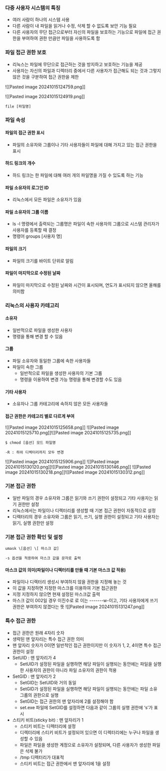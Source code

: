 ### 다중 사용자 시스템의 특징 
- 여러 사람이 하나의 시스템 사용 
- 다른 사람이 내 파일을 읽거나 수정, 삭제 할 수 없도록 보안 기능 필요 
- 다른 사용자의 무단 접근으로부터 자신의 파일을 보호하는 기능으로 파일에 접근 권한을 부여하여 권한 만큼만 파일을 사용하도록 함

### 파일 접근 권한 보호
- 리눅스는 파일에 무단으로 접근하는 것을 방지하고 보호하는 기능을 제공 
- 사용자는 자신의 파일과 디렉터리 중에서 다른 사용자가 접근해도 되는 것과 그렇지 않은 것을 구분하여 접근 권한을 제한

![[Pasted image 20241015124759.png]]

![[Pasted image 20241015124919.png]]

```
file [파일명]
```

### 파일 속성
#### 파일의 접근 권한 표시
- 파일의 소유자와 그룹이나 기타 사용자들이 파일에 대해 가지고 있는 접근 권한을 표시 
#### 하드 링크의 개수 
- 하드 링크는 한 파일에 대해 여러 개의 파일명을 가질 수 있도록 하는 기능
#### 파일 소유자의 로그인 ID 
- 리눅스에서 모든 파일은 소유자가 있음
#### 파일 소유자의 그룹 이름
- ls -l 명령에서 출력되는 그룹명은 파일이 속한 사용자의 그룹으로 시스템 관리자가 사용자를 등록할 때 결정
-  명령어 groups [사용자 명]

#### 파일의 크기 
- 파일의 크기를 바이트 단위로 알림 
#### 파일이 마지막으로 수정된 날짜 
- 파일이 마지막으로 수정된 날짜와 시간이 표시되며, 연도가 표시되지 않으면 올해를 의미함

### 리눅스의 사용자 카테고리 
#### 소유자 
- 일반적으로 파일을 생성한 사용자 
- 명령을 통해 변경 할 수 있음
#### 그룹 
- 파일 소유자와 동일한 그룹에 속한 사용자들 
- 파일이 속한 그룹 
	- 일반적으로 파일을 생성한 사용자의 기본 그룹 
	- 명령을 이용하여 변경 가능 명령을 통해 변경할 수도 있음 
#### 기타 사용자 
- 소유자나 그룹 카테고리에 속하지 않은 모든 사용자들 
#### 접근 권한은 카테고리 별로 다르게 부여


![[Pasted image 20241015125658.png]]
![[Pasted image 20241015125710.png]]![[Pasted image 20241015125735.png]]
```
$ chmod [옵션] 모드 파일명

-R : 하위 디렉터리까지 모두 변경
```
![[Pasted image 20241015125906.png]]
![[Pasted image 20241015130120.png]]![[Pasted image 20241015130146.png]]
![[Pasted image 20241015130218.png]]![[Pasted image 20241015130312.png]]


### 기본 접근 권한 
- 일반 파일의 경우 소유자와 그룹은 읽기와 쓰기 권한이 설정되고 기타 사용자는 읽기 권한만 설정 
- 리눅스에서는 파일이나 디렉터리를 생성할 때 기본 접근 권한이 자동적으로 설정 
- 디렉터리의 경우 소유자와 그룹은 읽기, 쓰기, 실행 권한이 설정되고 기타 사용자는 읽기, 실행 권한만 설정

### 기본 접근 권한 확인 및 설정
```
umask \[옵션] \[ 마스크 값]

-s 옵션을 적용하여 마스크 값을 문자로 출력
```

#### 마스크 값의 의미(파일이나 디렉터리를 만들 때 기본 마스크 값 적용) 
- 파일이나 디렉터리 생성시 부여하지 않을 권한을 지정해 놓는 것 
- 이 값을 지정하면 지정한 마스크를 이용하여 기본 접근권한 
- 지정 지정하지 않으면 현재 설정된 마스크값 출력 
- 마스크 값이 002일 경우 이진수로 로 이는 -------w-이고, 기타 사용자에게 쓰기 권한은 부여하지 않겠다는 뜻
![[Pasted image 20241015131247.png]]

### 특수 접근 권한 
- 접근 권한은 원래 4자리 숫자 
- 생략된 맨 앞자리는 특수 접근 권한 의미 
- 맨 앞자리 숫자가 0이면 일반적인 접근 권한이지만 이 숫자가 1, 2, 4이면 특수 접근 권한이 설정 
- SetUID : 맨 앞자리가 4 
	- SetUID가 설정된 파일을 실행하면 해당 파일이 실행되는 동안에는 파일을 실행한 사용자의 권한이 아니라 파일 소유자의 권한이 적용
- SetGID : 맨 앞자리가 2 
	- SetGID는 SetUID와 거의 동일 
	- SetGID가 설정된 파일을 실행하면 해당 파일이 실행되는 동안에는 파일 소유 그룹의 권한으로 실행 
	- SetGID는 접근 권한의 맨 앞자리에 2를 설정해야 함 
	- set.exe 파일에 SetGID를 설정하면 다음과 같이 그룹의 실행 권한에 ‘s’가 표시
- 스티키 비트(sticky bit) : 맨 앞자리가 1
	- 스티키 비트는 디렉터리에 설정 
	- 디렉터리에 스티키 비트가 설정되어 있으면 이 디렉터리에는 누구나 파일을 생성할 수 있음 
	- 파일은 파일을 생성한 계정으로 소유자가 설정되며, 다른 사용자가 생성한 파일은 삭제 불가 
	- /tmp 디렉터리가 대표적 
	- 스티키 비트는 접근 권한에서 맨 앞자리에 1을 설정